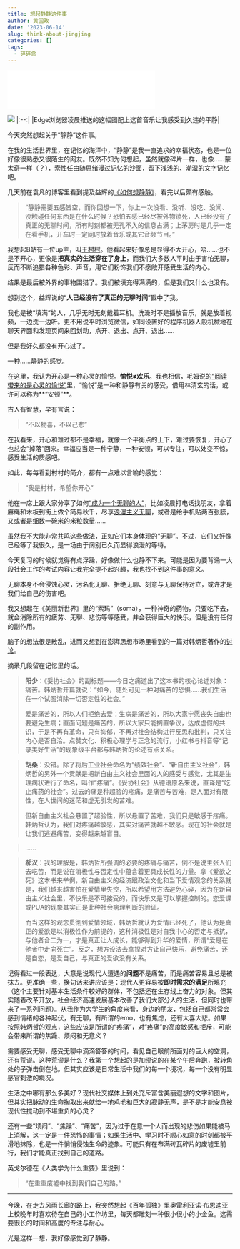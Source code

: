 ```yaml
---
title: 想起静静这件事
author: 黄国政
date: '2023-06-14'
slug: think-about-jingjing
categories: []
tags:
  - 碎碎念
---
```


<iframe frameborder="no" border="0" marginwidth="0" marginheight="0" width=330 height=86 src="//music.163.com/outchain/player?type=2&id=1063381&auto=1&height=66"></iframe>

<!--more-->

![](/images/posts/2023/06/06-14-jingjing.jpg)
|:--:|
|Edge浏览器凌晨推送的这幅图配上这首音乐让我感受到久违的平静|

今天突然想起关于“静静”这件事。

在我的生活世界里，在记忆的海洋中，“静静”是我一直追求的幸福状态，也是一位好像很熟悉又很陌生的网友。既然不知为何想起，虽然就像碎片一样，也像……蒙太奇一样（？），索性任由随思绪漫过记忆的沙面，留下浅浅的、潮湿的文字记忆吧。

几天前在袁凡的博客里看到提及益辉的[《如何想静静》](https://yihui.org/cn/2019/07/inner-peace/)，看完以后颇有感触。

> “静静需要五感皆空，而你回想一下，你上一次没看、没听、没吃、没闻、没触碰任何东西是在什么时候？恐怕五感已经尽被外物锁死，人已经没有了真正的无聊时间，所有时刻都被无孔不入的信息占满；上茅房时是几乎一定在看手机，开车时一定同时放着音乐或其它音频节目。”

我想起B站有一位up主，叫[王村村](https://space.bilibili.com/30572093?spm_id_from=333.337.0.0)。他看起来好像总是显得不大开心，唔……也不是不开心，更像是**把真实的生活穿在了身上**，而我们大多数人平时由于害怕无聊，反而不断追猎各种色彩、声音，用它们粉饰我们不愿敞开感受生活的内心。

结果是最后被外界的事物围猎了。我们被填充得满满的，但是我们又什么也没有。

想到这个，益辉说的“**人已经没有了真正的无聊时间**”戳中了我。

我也是被“填满”的人，几乎无时无刻戴着耳机。洗澡时不是播放音乐，就是放着视频，一边洗一边听。更不用说平时浏览微信，如同设置好的程序机器人般机械地在聊天界面和发现页间来回划动，点开、退出、点开、退出……

但是我好久都没有开心过了。

一种……静静的感觉。

在这里，我认为开心是一种心灵的愉悦。**愉悦≠欢乐**。我也相信，毛姆说的<u>“阅读带来的是心灵的愉悦”</u>里，“愉悦”是一种和静静有关的感受，借用林清玄的话，或许可以称为**“安顿”**。

古人有智慧，早有言说：

> “不以物喜，不以己悲”

在我看来，开心和难过都不是幸福，就像一个平衡点的上下，难过要恢复，开心了也总会“掉落”回来。幸福应当是一种宁静，一种安顿，可以专注，可以处变不惊，感受生活的质感吧。

如此，每每看到村村的简介，都有一点难以言喻的感觉：

> “我是村村，希望你开心”

他在一席上跟大家分享了如何[“成为一个无聊的人”](https://www.bilibili.com/video/BV1Yb411T79U/?spm_id_from=333.999.0.0)，比如凌晨打电话找朋友，拿着麻绳和木板到街上做个简易秋千，尽享[浪漫主义无聊](https://www.bilibili.com/video/BV1c34y1z7Pu/?spm_id_from=333.999.0.0)，或者是给手机贴两百张膜，又或者是细数一碗米的米粒数量……

虽然我不大能非常共鸣这些做法，正如它们本身体现的“无聊”。不过，它们又好像已经等了我很久，是一场由于阔别已久而显得浪漫的等待。

今天复习的时候就觉得有点浮躁，好像做什么也静不下来。可能是因为要背诵一大段社会工作的考试内容让我完全提不起兴趣，我也找不到这件事的意义。

无聊本身不会侵蚀心灵，污名化无聊、拒绝无聊、刻意与无聊保持对立，或许才是我们给自己的伤害吧。

我又想起在《美丽新世界》里的“索玛”（soma），一种神奇的药物，只要吃下去，就会消除所有的疲劳、无聊、悲伤等等感受，并会获得巨大的快乐，但是没有任何的副作用。

脑子的想法很是散乱，进而又想到在澎湃思想市场里看到的一篇对韩炳哲著作的[讨论](https://www.thepaper.cn/newsDetail_forward_22493661)。

摘录几段留在记忆里的话。

> **阳少**：《妥协社会》的副标题——今日之痛道出了这本书的核心论述对象：痛苦。韩炳哲开篇就说：“如今，随处可见一种对痛苦的恐惧……我们生活在一个试图消除一切否定性的社会。”
>
> 爱是痛苦的，所以人们拒绝去爱；生病是痛苦的，所以大家宁愿丧失自由也要避免生病；直面问题是痛苦的，所以大家只能搁置争议，达成虚假的共识，于是不再有革命，只有抑郁，不再对社会结构进行反思和批判，只关注内心是否自洽。点赞文化、积极心理学与正念的流行，小红书与抖音等“记录美好生活”的现象级平台都与韩炳哲的论述有点关系。

> **胡桑**：没错。除了将后工业社会命名为“绩效社会”、“新自由主义社会”，韩炳哲的另外一个贡献是把新自由主义社会里面的人的感受与感觉，尤其是生理病状进行了命名，叫作“疼痛”。《妥协社会》从德语原名来说，直译是“吃止痛药的社会”。过去的痛是种超验的疼痛，是痛苦与苦难，是人面对有限性，在人世间的迷茫和虚无引发的苦难。 
>
> 但新自由主义社会悬置了超验性，所以悬置了苦难，我们只是敏感于疼痛。韩炳哲认为，我们对疼痛越敏感，其实对痛苦就越不敏感。现在的社会就是让我们逃避痛苦，变得越来越盲目。 

> ……

> **郝汉**：我的理解是，韩炳哲所强调的必要的疼痛与痛苦，倒不是说主张人们去吃苦，而是说在消极性与否定性中蕴含着更具成长性的力量。拿《爱欲之死》这本书来举例，新自由主义的经济跟政治文化和当下爱情观念的关系就是，我们越来越害怕在爱情里失控，所以希望用方法避免心碎，因为在新自由主义社会里，不快乐是不可接受的，而快乐又是可以掌握控制的。恋爱课或PUA的现象其实正是此种社会病理判断的验证。
>
> 而当这样的观念贯彻到爱情领域，韩炳哲就认为爱情已经死了，他认为是真正的爱欲是以消极性作为前提的，这种消极性是对自我中心的否定与抵抗，与他者合二为一，才是真正让人成长，能够得到升华的爱情，所谓“爱是在他者中走向死亡”。反之，想方设法去拿捏对方让自己快乐，避免痛苦，还是自恋，是爱自己，与真正的爱欲没有关系。 

记得看过一段表达，大意是说现代人遭遇的**问题**不是痛苦，而是痛苦容易且总是被抹去。更准确一些，换句话来讲应该是：现代人更容易被**即时需求的满足**所填充（这个主要针对基本生活条件较好的群体，不包括还在生存线上奋力的对象。但其实随着改革开放，社会经济高速发展基本改善了我们大部分人的生活，但同时也带来了一系列问题）。从我作为大学生的角度来看，身边的朋友，包括自己都常常会感到情绪的各种起伏，有无聊，有所谓的emo，也有焦虑，还有大喜大悲。如果按照韩炳哲的观点，这些应该是所谓的“疼痛”，对“疼痛”的高度敏感和拒斥，可能会带来所谓的焦躁、烦闷和无意义？

需要感受无聊，感受无聊中滴滴答答的时间，看见自己眼前所面对的巨大的空洞，还有荒谬。这种荒谬是什么？我第一个想起的是加缪说的在某个午后奔跑，被转角处的子弹击倒在地。但其实应该是日常生活中我们的每一个境况，每一个没有明显感官刺激的境况。

生活之中哪有那么多美好？现代社交媒体上到处充斥富含美丽遐想的文字和图片，但其实把脉动的生命掏取出来献给一地鸡毛和巨大的寂静无声，是不是才能安息被现代性搅动到不堪重负的心灵？

还有一些“烦闷”、“焦躁”、“痛苦”，因为过于在意一个人而出现的悲伤如果能被马上消解，这一定是一件恐怖的事情；如果生活中、学习时不顺心如意的时刻都被平滑地抹除，也是一件悄悄侵蚀生命的迹象。可能只有在布满砖瓦碎片的废墟里前行，我们才能真正找到自己的道路。

英戈尔德在《人类学为什么重要》里说到：

> “在重重废墟中找到我们自己的路。”

---

今晚，在走去风雨长廊的路上，我突然想起《百年孤独》里奥雷利亚诺·布恩迪亚上校晚年时喜欢待在自己的小工作坊里，每天都雕刻一种很小很小的小金鱼。这需要很长的时间和高度的专注与耐心。

光是这样一想，我好像感觉到了静静。